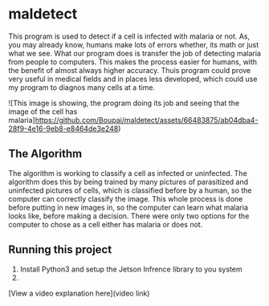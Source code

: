 # maldetect

  This program is used to detect if a cell is infected with malaria or not. As, you may already know, humans make lots of errors whether, its math or just what we see. What our program does is transfer the job of detecting malaria from people to computers. This makes the process easier for humans, with the benefit of almost always higher accuracy. Thuis program could prove very useful in medical fields and in places less developed, which could use my program to diagnos many cells at a time.

![This image is showing, the program doing its job and seeing that the image of the cell has malaria]https://github.com/Boupai/maldetect/assets/66483875/ab04dba4-28f9-4e16-9eb8-e8464de3e248)

## The Algorithm

The algorithm is working to classify a cell as infected or uninfected. The algorithm does this by being trained by many pictures of parasitized and uninfected pictures of cells, which is classified before by a human, so the computer can correctly classify the image. This whole process is done before putting in new images in, so the computer can learn what malaria looks like, before making a decision.  There were only two options for the computer to chose as a cell either has malaria or does not.

## Running this project

1. Install Python3 and setup the Jetson Infrence library to you system
2. 

[View a video explanation here](video link)
